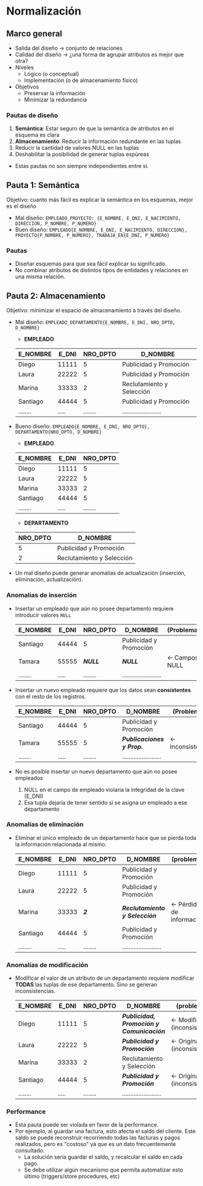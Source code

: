 # Normalización

## Marco general
- Salida del diseño -> conjunto de relaciones
- Calidad del diseño -> ¿una forma de agrupar atributos es mejor que otra?
- Niveles
    + Lógico (o conceptual)
    + Implementación (o de almacenamiento físico)
- Objetivos
    + Preservar la información
    + Minimizar la redundancia

### Pautas de diseño
1. **Semántica**: Estar seguro de que la semántica de atributos en el esquema es clara
2. **Almacenamiento**: Reducir la información redundante en las tuplas
3. Reducir la cantidad de valores NULL en las tuplas
4. Deshabilitar la posibilidad de generar tuplas espúreas

- Estas pautas no son siempre independientes entre sí.

## Pauta 1: Semántica
Objetivo: cuanto más fácil es explicar la semántica en los esquemas, mejor es el diseño

- Mal diseño: `EMPLEADO_PROYECTO: {E_NOMBRE, E_DNI, E_NACIMIENTO, DIRECCION, P_NOMBRE, P_NUMERO}`
- Buen diseño: `EMPLEADO{E_NOMBRE, E_DNI, E_NACIMIENTO, DIRECCION}, PROYECTO{P_NOMBRE, P_NUMERO}, TRABAJA_EN{E_DNI, P_NUMERO}`

### Pautas
- Diseñar esquemas para que sea fácil explicar su significado.
- No combinar atributos de distintos tipos de entidades y relaciones en una misma relación.

## Pauta 2: Almacenamiento
Objetivo: minimizar el espacio de almacenamiento a través del diseño.

- Mal diseño: `EMPLEADO_DEPARTAMENTO{E_NOMBRE, E_DNI, NRO_DPTO, D_NOMBRE}`
    + **EMPLEADO**

    E_NOMBRE | E_DNI | NRO_DPTO | D_NOMBRE
    -------- | ----- | -------- | --------
    Diego    | 11111 | 5        | Publicidad y Promoción
    Laura    | 22222 | 5        | Publicidad y Promoción
    Marina   | 33333 | 2        | Reclutamiento y Selección
    Santiago | 44444 | 5        | Publicidad y Promoción
    ........ | ..... | ........ | ........................

- Bueno diseño: `EMPLEADO{E_NOMBRE, E_DNI, NRO_DPTO}, DEPARTAMENTO{NRO_DPTO, D_NOMBRE}`
    + **EMPLEADO**

    E_NOMBRE | E_DNI | NRO_DPTO
    -------- | ----- | --------
    Diego    | 11111 | 5       
    Laura    | 22222 | 5       
    Marina   | 33333 | 2       
    Santiago | 44444 | 5       
    ........ | ..... | ........

    + **DEPARTAMENTO**
    
    NRO_DPTO | D_NOMBRE
    -------- | --------------------------
    5        | Publicidad y Promoción
    2        | Reclutamiento y Selección

- Un mal diseño puede generar anomalías de actualización (inserción, eliminación, actualización).

### Anomalías de inserción
- Insertar un empleado que aún no posee departamento requiere introducir valores `NULL`

    E_NOMBRE | E_DNI | NRO_DPTO | D_NOMBRE | (Problema)
    -------- | ----- | -------- | -------- | --
    Santiago | 44444 | 5        | Publicidad y Promoción |
    Tamara   | 55555 | **_NULL_**     | **_NULL_** | <- Campos NULL
    ........ | ..... | ........ | ........................ |

- Insertar un nuevo empleado requiere que los datos sean **consistentes** con el resto de los registros.

    E_NOMBRE | E_DNI | NRO_DPTO | D_NOMBRE | (Problema)
    -------- | ----- | -------- | -------- | --
    Santiago | 44444 | 5        | Publicidad y Promoción |
    Tamara   | 55555 | 5        | _**Publicaciones y Prop.**_| <- Inconsistente
    ........ | ..... | ........ | ........................ | 

- No es posible insertar un nuevo departamento que aún no posee empleados
    1. NULL en el campo de empleado violaría la integridad de la clave (E_DNI)
    2. Esa tupla dejaría de tener sentido si se asigna un empleado a ese departamento

### Anomalías de eliminación
- Eliminar el único empleado de un departamento hace que se pierda toda la información relacionada al mismo.

    E_NOMBRE | E_DNI | NRO_DPTO | D_NOMBRE | (problema)
    -------- | ----- | -------- | -------- | --
    Diego    | 11111 | 5        | Publicidad y Promoción |
    Laura    | 22222 | 5        | Publicidad y Promoción |
    Marina   | 33333 | **_2_**        | **_Reclutamiento y Selección_** | <- Pérdida de información
    Santiago | 44444 | 5        | Publicidad y Promoción |
    ........ | ..... | ........ | ........................ |

### Anomalías de modificación
- Modificar el valor de un atributo de un departamento requiere modificar **TODAS** las tuplas de ese departamento. Sino se generan inconsistencias.

    E_NOMBRE | E_DNI | NRO_DPTO | D_NOMBRE | (problema)
    -------- | ----- | -------- | -------- | --
    Diego    | 11111 | 5        | **_Publicidad, Promoción y Comunicación_** | <- Modificado (inconsistente)
    Laura    | 22222 | 5        | **_Publicidad y Promoción_** | <- Original (inconsistente)
    Marina   | 33333 | 2        | Reclutamiento y Selección |
    Santiago | 44444 | 5        | **_Publicidad y Promoción_** | <- Original (inconsistente)
    ........ | ..... | ........ | ........................ |

### Performance
- Esta pauta puede ser violada en favor de la performance.
- Por ejemplo, al guardar una factura, esto afecta el saldo del cliente. Este saldo se puede reconstruir recorriendo todas las facturas y pagos realizados, pero es "costoso" ya que es un dato frecuentemente consultado.
    + La solución sería guardar el saldo, y recalcular el saldo en cada pago.
    + Se debe utilizar algún mecanismo que permita automatizar esto último (triggers/store procedures, etc)
